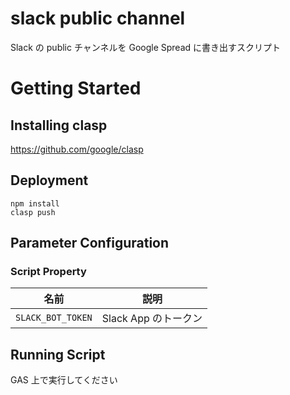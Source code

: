 # slack public channel

Slack の public チャンネルを Google Spread に書き出すスクリプト

# Getting Started

## Installing clasp

https://github.com/google/clasp

## Deployment

```
npm install
clasp push
```

## Parameter Configuration

### Script Property

名前 | 説明
---|---
`SLACK_BOT_TOKEN` | Slack App のトークン

## Running Script

GAS 上で実行してください


